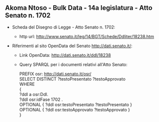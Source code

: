 ## Akoma Ntoso - Bulk Data - 14a legislatura - Atto Senato n. 1702 ##

* Scheda del Disegno di Legge - Atto Senato n. 1702:
	* http url: http://www.senato.it/leg/14/BGT/Schede/Ddliter/18238.htm

* Riferimenti al sito OpenData del Senato http://dati.senato.it/:
	* Link OpenData: http://dati.senato.it/ddl/18238
	* Query SPARQL per i documenti relativi all'Atto Senato:

        PREFIX osr: <http://dati.senato.it/osr/>  
		SELECT DISTINCT ?testoPresentato ?testoApprovato  
		WHERE  
		{  
		    ?ddl a osr:Ddl.  
		    ?ddl osr:idFase 1702 .  
		    OPTIONAL { ?ddl osr:testoPresentato ?testoPresentato }  
		    OPTIONAL { ?ddl osr:testoApprovato ?testoApprovato }  
		}
		